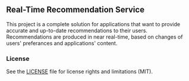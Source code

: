 ## Real-Time Recommendation Service

This project is a complete solution for applications that want to provide accurate and up-to-date recommendations to their users. Recommendations are produced in near real-time, based on changes of users' preferances and applications' content.

### License

See the [LICENSE](LICENSE.md) file for license rights and limitations (MIT).

